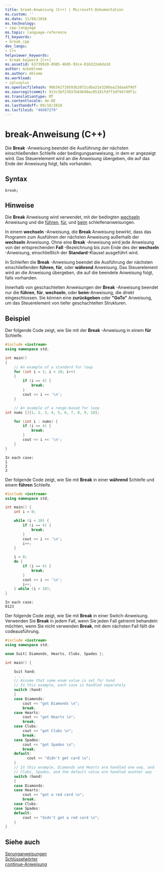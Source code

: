 ```yaml
---
title: break-Anweisung (C++) | Microsoft-Dokumentation
ms.custom: ''
ms.date: 11/04/2016
ms.technology:
- cpp-language
ms.topic: language-reference
f1_keywords:
- break_cpp
dev_langs:
- C++
helpviewer_keywords:
- break keyword [C++]
ms.assetid: 63739928-8985-4b05-93ce-016322e6da3d
author: mikeblome
ms.author: mblome
ms.workload:
- cplusplus
ms.openlocfilehash: 99b342719593b2072cdba21e3200aa23daa8f9df
ms.sourcegitcommit: 913c3bf23937b64b90ac05181fdff3df947d9f1c
ms.translationtype: MT
ms.contentlocale: de-DE
ms.lasthandoff: 09/18/2018
ms.locfileid: "46087279"
---
```

# <a name="break-statement-c"></a>break-Anweisung (C++)

Die **Break** -Anweisung beendet die Ausführung der nächsten einschließenden Schleife oder bedingungsanweisung, in dem er angezeigt wird. Das Steuerelement wird an die Anweisung übergeben, die auf das Ende der Anweisung folgt, falls vorhanden.

## <a name="syntax"></a>Syntax

```
break;
```

## <a name="remarks"></a>Hinweise

Die **Break** Anweisung wird verwendet, mit der bedingten [wechseln](../cpp/switch-statement-cpp.md) Anweisung und die [führen](../cpp/do-while-statement-cpp.md), [für](../cpp/for-statement-cpp.md), und [beim](../cpp/while-statement-cpp.md) schleifenanweisungen.

In einem **wechseln** -Anweisung, die **Break** Anweisung bewirkt, dass das Programm zum Ausführen der nächsten Anweisung außerhalb der **wechseln** Anweisung. Ohne eine **Break** -Anweisung wird jede Anweisung von der entsprechenden **Fall** -Bezeichnung bis zum Ende des der **wechseln** -Anweisung, einschließlich der **Standard**-Klausel ausgeführt wird.

In Schleifen die **Break** -Anweisung beendet die Ausführung der nächsten einschließenden **führen**, **für**, oder **während** Anweisung. Das Steuerelement wird an die Anweisung übergeben, die auf die beendete Anweisung folgt, falls vorhanden.

Innerhalb von geschachtelten Anweisungen der **Break** -Anweisung beendet nur die **führen**, **für**, **wechseln**, oder **beim**-Anweisung, die direkt eingeschlossen. Sie können eine **zurückgeben** oder **"GoTo"** Anweisung, um das Steuerelement von tiefer geschachtelten Strukturen.

## <a name="example"></a>Beispiel

Der folgende Code zeigt, wie Sie mit der **Break** -Anweisung in einem **für** Schleife.

```cpp
#include <iostream>
using namespace std;

int main()
{
    // An example of a standard for loop
    for (int i = 1; i < 10; i++)
    {
        if (i == 4) {
            break;
        }
        cout << i << '\n';
    }

    // An example of a range-based for loop
int nums []{1, 2, 3, 4, 5, 6, 7, 8, 9, 10};

    for (int i : nums) {
        if (i == 4) {
            break;
        }
        cout << i << '\n';
    }
}
```

```Output
In each case:
1
2
3
```

Der folgende Code zeigt, wie Sie mit **Break** in einer **während** Schleife und einem **führen** Schleife.

```cpp
#include <iostream>
using namespace std;

int main() {
    int i = 0;

    while (i < 10) {
        if (i == 4) {
            break;
        }
        cout << i << '\n';
        i++;
    }

    i = 0;
    do {
        if (i == 4) {
            break;
        }
        cout << i << '\n';
        i++;
    } while (i < 10);
}
```

```Output
In each case:
0123
```

Der folgende Code zeigt, wie Sie mit **Break** in einer Switch-Anweisung. Verwenden Sie **Break** in jedem Fall, wenn Sie jeden Fall getrennt behandeln möchten, wenn Sie nicht verwenden **Break**, mit dem nächsten Fall fällt die codeausführung.

```cpp
#include <iostream>
using namespace std;

enum Suit{ Diamonds, Hearts, Clubs, Spades };

int main() {

    Suit hand;
    . . .
    // Assume that some enum value is set for hand
    // In this example, each case is handled separately
    switch (hand)
    {
    case Diamonds:
        cout << "got Diamonds \n";
        break;
    case Hearts:
        cout << "got Hearts \n";
        break;
    case Clubs:
        cout << "got Clubs \n";
        break;
    case Spades:
        cout << "got Spades \n";
        break;
    default:
          cout << "didn't get card \n";
    }
    // In this example, Diamonds and Hearts are handled one way, and
    // Clubs, Spades, and the default value are handled another way
    switch (hand)
    {
    case Diamonds:
    case Hearts:
        cout << "got a red card \n";
        break;
    case Clubs:
    case Spades:
    default:
        cout << "didn't get a red card \n";
    }
}
```

## <a name="see-also"></a>Siehe auch

[Sprunganweisungen](../cpp/jump-statements-cpp.md)<br/>
[Schlüsselwörter](../cpp/keywords-cpp.md)<br/>
[continue-Anweisung](../cpp/continue-statement-cpp.md)